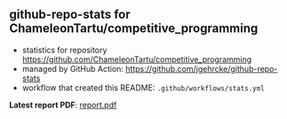 ## github-repo-stats for ChameleonTartu/competitive_programming

- statistics for repository https://github.com/ChameleonTartu/competitive_programming
- managed by GitHub Action: https://github.com/jgehrcke/github-repo-stats
- workflow that created this README: `.github/workflows/stats.yml`

**Latest report PDF**: [report.pdf](https://github.com/ChameleonTartu/buymeacoffee-repo-stats/raw/master/ChameleonTartu/competitive_programming/latest-report/report.pdf)

